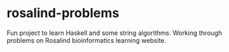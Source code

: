 rosalind-problems
=================

Fun project to learn Haskell and some string algorithms. Working through problems on Rosalind bioinformatics learning website.
